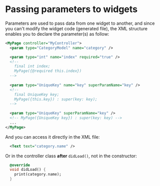 

# Passing parameters to widgets
Parameters are used to pass data from one widget to another, and since you can't modify the widget code (generated file), the XML structure enables you to declare the parameter(s) as follow:
```XML
<MyPage controller="MyController">
  <param type="CategoryModel" name="category" />

  <param type="int" name="index" required="true" />
  <!-- 
    final int index;
    MyPage({@required this.index})
  -->
  
  <param type="UniqueKey" name="key" superParamName="key" />
  <!-- 
    final UniqueKey key;
    MyPage({this.key}) : super(key: key);
  -->
  
  <param type="UniqueKey" superParamName="key" />
  <!-- MyPage({UniqueKey key}) : super(key: key) -->
  ...
</MyPage>
```

And you can access it directly in the XML file:
```XML
  <Text text="category.name" />
```

Or in the controller class **after** `didLoad()`, not in the constructor:
```dart
  @override
  void didLoad() {
    print(category.name);
  }
```
